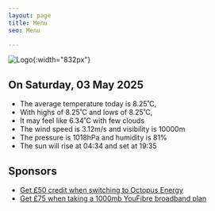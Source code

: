 ```yaml
---
layout: page
title: Menu
seo: Menu

---
```


![Logo](/images/logo.jpg){:width="832px"}

<!-- weather_marker starts -->
## On Saturday, 03 May 2025

- The average temperature today is 8.25˚C,
- With highs of 8.25˚C and lows of 8.25˚C,
- It may feel like 6.34˚C with few clouds
- The wind speed is 3.12m/s and visibility is 10000m
- The pressure is 1018hPa and humidity is 81%
- The sun will rise at 04:34 and set at 19:35

<!-- weather_marker ends -->

## Sponsors

- [Get £50 credit when switching to Octopus Energy](https://bit.ly/3oD1nnS)
- [Get £75 when taking a 1000mb YouFibre broadband plan](https://aklam.io/91zWhU?)
